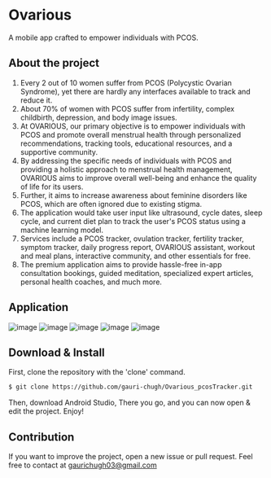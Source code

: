# Ovarious

A mobile app crafted to empower individuals with PCOS.

## About the project

1. Every 2 out of 10 women suffer from PCOS (Polycystic Ovarian Syndrome), yet there are hardly any interfaces available to track and reduce it.
2. About 70% of women with PCOS suffer from infertility, complex childbirth, depression, and body image issues.
3. At OVARIOUS, our primary objective is to empower individuals with PCOS and promote overall menstrual health through personalized recommendations, tracking tools, educational resources, and a supportive community.
4. By addressing the specific needs of individuals with PCOS and providing a holistic approach to menstrual health management, OVARIOUS aims to improve overall well-being and enhance the quality of life for its users.
5. Further, it aims to increase awareness about feminine disorders like PCOS, which are often ignored due to existing stigma.
6. The application would take user input like ultrasound, cycle dates, sleep cycle, and current diet plan to track the user's PCOS status using a machine learning model.
6. Services include a PCOS tracker, ovulation tracker, fertility tracker, symptom tracker, daily progress report, OVARIOUS assistant, workout and meal plans, interactive community, and other essentials for free.
7. The premium application aims to provide hassle-free in-app consultation bookings, guided meditation, specialized expert articles, personal health coaches, and much more.

## Application
![image](https://github.com/gauri-chugh/Ovarious_pcosTracker/assets/91001851/fbe96b38-3a6d-40cc-8050-20a822ed96a6)
![image](https://github.com/gauri-chugh/Ovarious_pcosTracker/assets/91001851/0167dfdd-1030-4790-9662-1cd25ce1245a)
![image](https://github.com/gauri-chugh/Ovarious_pcosTracker/assets/91001851/8189cf8b-9eff-41c7-a5bd-a7f9290a5d45)
![image](https://github.com/gauri-chugh/Ovarious_pcosTracker/assets/91001851/09f807a9-ba94-4db6-982a-aeeccf3e3f9b)
![image](https://github.com/gauri-chugh/Ovarious_pcosTracker/assets/91001851/be6cde81-53e5-45d2-8a71-b53d1ffdd163)

## Download & Install
First, clone the repository with the 'clone' command.

```bash
$ git clone https://github.com/gauri-chugh/Ovarious_pcosTracker.git
```

Then, download Android Studio, There you go, and you can now open & edit the project. Enjoy!

## Contribution
If you want to improve the project, open a new issue or pull request. Feel free to contact at gaurichugh03@gmail.com




